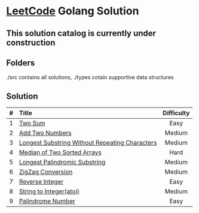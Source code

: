 # [LeetCode](https://leetcode.com) Golang Solution
## This solution catalog is currently under construction

## Folders
./src contains all solutions, ./types cotain supportive data structures

## Solution
|#|Title|Difficulty|
|:-:|:-|:-: |
1|[Two Sum](./src/0001_two_sum)|Easy|
2|[Add Two Numbers](./src/0002_add_two_numbers)|Medium|
3|[Longest Substring Without Repeating Characters](./src/0003_longest_substring_without_repeating_characters)|Medium|
4|[Median of Two Sorted Arrays](./src/0004_median_of_two_sorted_arrays)|Hard|
5|[Longest Palindromic Substring](./src/0005_longest_palindromic_substring)|Medium|
6|[ZigZag Conversion](./src/0006_zigzag_conversion)|Medium|
7|[Reverse Integer](./src/0007_reverse_integer)|Easy|
8|[String to Integer(atoi)](./src/0008_string_to_integer)|Medium|
9|[Palindrome Number](./src/0009_palindrome_number)|Easy|
